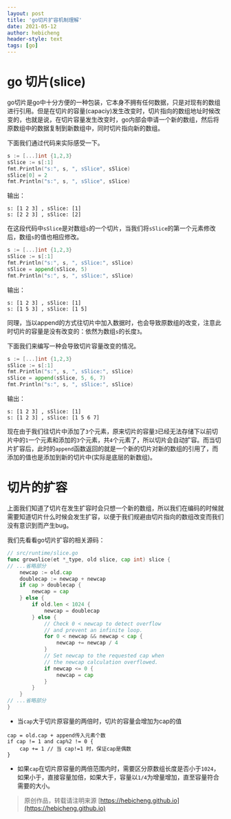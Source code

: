 ```yaml
---
layout: post
title: 'go切片扩容机制理解'
date: 2021-05-12
author: hebicheng
header-style: text
tags: [go]
---
```




# go 切片(slice)

go切片是go中十分方便的一种包装，它本身不拥有任何数据，只是对现有的数组进行引用。但是在切片的容量(capaciy)发生改变时，切片指向的数组地址时候改变的，也就是说，在切片容量发生改变时，go内部会申请一个新的数组，然后将原数组中的数据复制到新数组中，同时切片指向新的数组。

下面我们通过代码来实际感受一下。

```go
s := [...]int {1,2,3}
sSlice := s[:1]
fmt.Println("s:", s, ", sSlice", sSlice)
sSlice[0] = 2
fmt.Println("s:", s, ", sSlice", sSlice)
```
输出：
```
s: [1 2 3] , sSlice: [1]
s: [2 2 3] , sSlice: [2]
```
在这段代码中`sSlice`是对数组`s`的一个切片，当我们将`sSlice`的第一个元素修改后，数组`s`的值也相应修改。

```go
s := [...]int {1,2,3}
sSlice := s[:1]
fmt.Println("s:", s, ", sSlice:", sSlice)
sSlice = append(sSlice, 5)
fmt.Println("s:", s, ", sSlice:", sSlice)
```
输出：
```
s: [1 2 3] , sSlice: [1]
s: [1 5 3] , sSlice: [1 5]
```
同理，当以append的方式往切片中加入数据时，也会导致原数组的改变，注意此时切片的容量是没有改变的：依然为数组`s`的长度`3`。

下面我们来编写一种会导致切片容量改变的情况。
```go
s := [...]int {1,2,3}
sSlice := s[:1]
fmt.Println("s:", s, ", sSlice:", sSlice)
sSlice = append(sSlice, 5, 6, 7)
fmt.Println("s:", s, ", sSlice:", sSlice)
```
输出：
```
s: [1 2 3] , sSlice: [1]
s: [1 2 3] , sSlice: [1 5 6 7]
```

现在由于我们往切片中添加了`3`个元素，原来切片的容量`3`已经无法存储下以前切片中的`1`一个元素和添加的`3`个元素，共`4`个元素了，所以切片会自动扩容。而当切片扩容后，此时的`append`函数返回的就是一个新的切片对新的数组的引用了，而添加的值也是添加到新的切片中(实际是底层的新数组)。

# 切片的扩容
上面我们知道了切片在发生扩容时会只想一个新的数组，所以我们在编码的时候就需要知道切片什么时候会发生扩容，以便于我们规避由切片指向的数组改变而我们没有意识到而产生bug。

我们先看看go切片扩容的相关源码：
```go
// src/runtime/slice.go
func growslice(et *_type, old slice, cap int) slice {
// ...省略部分
    newcap := old.cap
    doublecap := newcap + newcap
    if cap > doublecap {
        newcap = cap
    } else {
        if old.len < 1024 {
            newcap = doublecap
        } else {
            // Check 0 < newcap to detect overflow
            // and prevent an infinite loop.
            for 0 < newcap && newcap < cap {
                newcap += newcap / 4
            }
            // Set newcap to the requested cap when
            // the newcap calculation overflowed.
            if newcap <= 0 {
                newcap = cap
            }
        }
    }
// ...省略部分
}
```


* 当`cap`大于切片原容量的两倍时，切片的容量会增加为cap的值
```
cap = old.cap + append传入元素个数
if cap != 1 and cap%2 != 0 {
    cap += 1 // 当 cap!=1 时，保证cap是偶数
}
```

* 如果`cap`在切片原容量的两倍范围内时，需要区分原数组长度是否小于`1024`，如果小于，直接容量加倍，如果大于，容量以`1/4`为增量增加，直至容量符合需要的大小。




> 原创作品，转载请注明来源 [https://hebicheng.github.io](https://hebicheng.github.io)  
